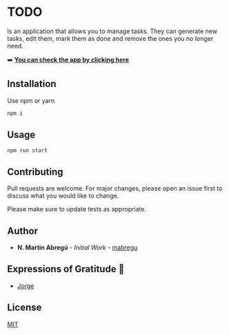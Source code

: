 # TODO

Is an application that allows you to manage tasks. They can generate new tasks, edit them, mark them as done and remove the ones you no longer need.


➡️ **[You can check the app by clicking here](https://app-todo-vuejs.herokuapp.com)** 

## Installation

Use npm or yarn

```bash
npm i
```

## Usage

```
npm run start
```

## Contributing
Pull requests are welcome. For major changes, please open an issue first to discuss what you would like to change.

Please make sure to update tests as appropriate.

## Author
* **N. Martin Abregú** - *Initial Work* - [mabregu](https://github.com/mabregu)

## Expressions of Gratitude 🎁

* [Jorge](https://aprendible.com)

## License
[MIT](https://choosealicense.com/licenses/mit/)